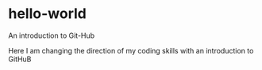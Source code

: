 # hello-world
An introduction to Git-Hub

Here I am changing the direction of my coding skills with an introduction to GitHuB
